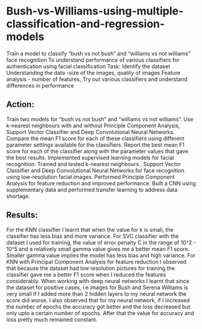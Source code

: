 # Bush-vs-Williams-using-multiple-classification-and-regression-models
Train a model to classify “bush vs not bush” and “williams vs not williams” face recognition To understand performance of various classifiers for authentication using facial classification Task:  Identify the dataset Understanding the data -size of the images, quality of images Feature analysis - number of features,  Try out various classifiers and understand differences in performance
## Action: 
Train two models for “bush vs not bush” and “williams vs not williams”. Use k-nearest neighbours with and without Principle Component Analysis, Support Vector Classifier and Deep Convolutional Neural Networks. Compare the mean F1 score for each of these classifiers using different parameter settings available for the classifiers. Report the best mean F1 score for each of the classifier along with the parameter values that gave the best results.
Implemented supervised learning models for facial recognition. Trained and tested k-nearest neighbours , Support Vector Classifier and Deep Convolutional Neural Networks for face recognition using low-resolution facial images. Performed Principle Component Analysis for feature reduction and improved performance. Built a CNN using supplementary data and performed transfer learning to address data shortage. 


## Results: 
For the KNN classifier I learnt that when the value for k is small, the classifier has less bias and more variance. For SVC classifier with the dataset I used for training, the value of error penalty C in the range of 10^2 - 10^5 and a relatively small gamma value gives me a better mean F1 score. Smaller gamma value implies the model has less bias and high variance.
For KNN with Principal Component Analysis for feature reduction I observed that because the dataset had low resolution pictures for training the classifier gave me a better F1 score when I reduced the features considerably. When working with deep neural networks I learnt that since the dataset for positive cases, i.e images for Bush and Serena Williams is very small if I added more than 2 hidden layers to my neural network the score did worse. I also observed that for my neural network, if I increased the number of epochs the accuracy got better and the loss decreased but only upto a certain number of epochs. After that the value for accuracy and loss pretty much remained constant.
